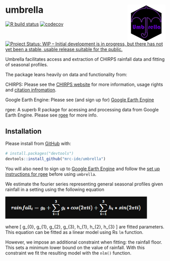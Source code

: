 
<!-- README.md is generated from README.Rmd. Please edit that file -->

# umbrella <img src="inst/figures/hex.png" align="right" width="120" />

<!-- badges: start -->

[![R build
status](https://github.com/mrc-ide/umbrella/workflows/R-CMD-check/badge.svg)](https://github.com/mrc-ide/umbrella/actions)
[![codecov](https://codecov.io/gh/mrc-ide/umbrella/branch/master/graph/badge.svg)](https://codecov.io/gh/mrc-ide/umbrella)
[![Project Status: WIP – Initial development is in progress, but there
has not yet been a stable, usable release suitable for the
public.](https://www.repostatus.org/badges/latest/wip.svg)](https://www.repostatus.org/#wip)
<!-- badges: end -->

Umbrella facilitates access and extraction of CHIRPS rainfall data and
fitting of seasonal profiles.

The package leans heavily on data and functionality from:

CHIRPS: Please see the [CHIRPS
website](https://www.chc.ucsb.edu/data/chirps) for more information,
usage rights and [citation
infromation](http://legacy.chg.ucsb.edu/data/chirps/#_Citations).

Google Earth Engine: Please see (and sign up for) [Google Earth
Engine](https://earthengine.google.com/)

rgee: A superb R package for acessing and processing data from Google
Earth Engine. Please see [rgee](https://r-spatial.github.io/rgee/) for
more info.

## Installation

Please install from [GitHub](https://github.com/) with:

``` r
# install.packages("devtools")
devtools::install_github("mrc-ide/umbrella")
```

You will also need to sign up to [Google Earth
Engine](https://earthengine.google.com/) and follow the [set up
instructions for rgee](https://r-spatial.github.io/rgee/#installation)
before using `umbrella`.

We estimate the fourier series representing general seasonal profiles
given rainfall in a setting using the following equation

<img src="man/figures/eq.png" />

where \[ g_{0}, g_{1}, g_{2}, g_{3}, h_{1}, h_{2}, h_{3} \] are fitted
parameters. This equation can be fitted as a linear model using Rs `lm`
function.

However, we impose an additional constraint when fitting: the rainfall
floor. This sets a minimum lower bound on the value of rainfall. With
this constraint we fit the resulting model with the `nlm()` function.
